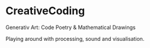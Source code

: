 # CreativeCoding

Generativ Art:
    Code Poetry & Mathematical Drawings

Playing around with processing, sound and visualisation.
